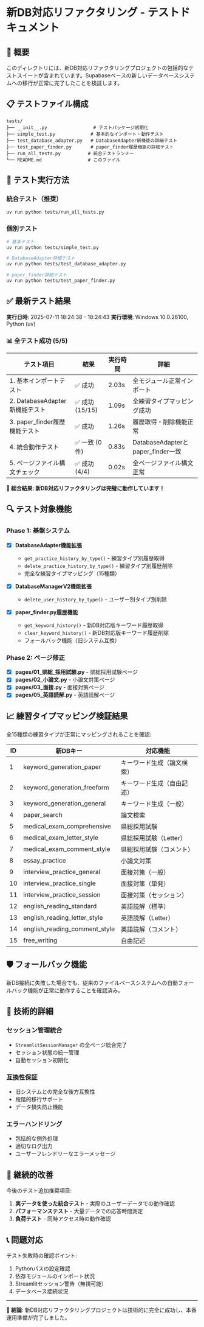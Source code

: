 # 新DB対応リファクタリング - テストドキュメント

## 🎯 概要

このディレクトリには、新DB対応リファクタリングプロジェクトの包括的なテストスイートが含まれています。Supabaseベースの新しいデータベースシステムへの移行が正常に完了したことを検証します。

## 📋 テストファイル構成

```
tests/
├── __init__.py                 # テストパッケージ初期化
├── simple_test.py             # 基本的なインポート・動作テスト
├── test_database_adapter.py   # DatabaseAdapter新機能の詳細テスト
├── test_paper_finder.py       # paper_finder履歴機能の詳細テスト
├── run_all_tests.py          # 統合テストランナー
└── README.md                 # このファイル
```

## 🚀 テスト実行方法

### 統合テスト（推奨）
```bash
uv run python tests/run_all_tests.py
```

### 個別テスト
```bash
# 基本テスト
uv run python tests/simple_test.py

# DatabaseAdapter詳細テスト
uv run python tests/test_database_adapter.py

# paper_finder詳細テスト
uv run python tests/test_paper_finder.py
```

## ✅ 最新テスト結果

**実行日時**: 2025-07-11 18:24:38 - 18:24:43
**実行環境**: Windows 10.0.26100, Python (uv)

### 📊 全テスト成功 (5/5)

| テスト項目 | 結果 | 実行時間 | 詳細 |
|-----------|------|----------|------|
| 1. 基本インポートテスト | ✅ 成功 | 2.03s | 全モジュール正常インポート |
| 2. DatabaseAdapter新機能テスト | ✅ 成功 (15/15) | 1.09s | 全練習タイプマッピング成功 |
| 3. paper_finder履歴機能テスト | ✅ 成功 | 1.26s | 履歴取得・削除機能正常 |
| 4. 統合動作テスト | ✅ 一致 (0件) | 0.83s | DatabaseAdapterとpaper_finder一致 |
| 5. ページファイル構文チェック | ✅ 成功 (4/4) | 0.02s | 全ページファイル構文正常 |

**🎉 総合結果: 新DB対応リファクタリングは完璧に動作しています！**

## 🔍 テスト対象機能

### Phase 1: 基盤システム
- [x] **DatabaseAdapter機能拡張**
  - `get_practice_history_by_type()` - 練習タイプ別履歴取得
  - `delete_practice_history_by_type()` - 練習タイプ別履歴削除
  - 完全な練習タイプマッピング（15種類）

- [x] **DatabaseManagerV2機能拡張**
  - `delete_user_history_by_type()` - ユーザー別タイプ別削除

- [x] **paper_finder.py履歴機能**
  - `get_keyword_history()` - 新DB対応版キーワード履歴取得
  - `clear_keyword_history()` - 新DB対応版キーワード履歴削除
  - フォールバック機能（旧システム互換）

### Phase 2: ページ修正
- [x] **pages/01_県総_採用試験.py** - 県総採用試験ページ
- [x] **pages/02_小論文.py** - 小論文対策ページ
- [x] **pages/03_面接.py** - 面接対策ページ
- [x] **pages/05_英語読解.py** - 英語読解ページ

## 📈 練習タイプマッピング検証結果

全15種類の練習タイプが正常にマッピングされることを確認:

| ID | 新DBキー | 対応機能 |
|----|---------|---------|
| 1 | keyword_generation_paper | キーワード生成（論文検索） |
| 2 | keyword_generation_freeform | キーワード生成（自由記述） |
| 3 | keyword_generation_general | キーワード生成（一般） |
| 4 | paper_search | 論文検索 |
| 5 | medical_exam_comprehensive | 県総採用試験 |
| 6 | medical_exam_letter_style | 県総採用試験（Letter） |
| 7 | medical_exam_comment_style | 県総採用試験（コメント） |
| 8 | essay_practice | 小論文対策 |
| 9 | interview_practice_general | 面接対策（一般） |
| 10 | interview_practice_single | 面接対策（単発） |
| 11 | interview_practice_session | 面接対策（セッション） |
| 12 | english_reading_standard | 英語読解（標準） |
| 13 | english_reading_letter_style | 英語読解（Letter） |
| 14 | english_reading_comment_style | 英語読解（コメント） |
| 15 | free_writing | 自由記述 |

## 🛡️ フォールバック機能

新DB接続に失敗した場合でも、従来のファイルベースシステムへの自動フォールバック機能が正常に動作することを確認済み。

## 📝 技術的詳細

### セッション管理統合
- `StreamlitSessionManager` の全ページ統合完了
- セッション状態の統一管理
- 自動セッション初期化

### 互換性保証
- 旧システムとの完全な後方互換性
- 段階的移行サポート
- データ損失防止機能

### エラーハンドリング
- 包括的な例外処理
- 適切なログ出力
- ユーザーフレンドリーなエラーメッセージ

## 🔄 継続的改善

今後のテスト追加推奨項目:
1. **実データを使った統合テスト** - 実際のユーザーデータでの動作確認
2. **パフォーマンステスト** - 大量データでの応答時間測定
3. **負荷テスト** - 同時アクセス時の動作確認

## 📞 問題対応

テスト失敗時の確認ポイント:
1. Pythonパスの設定確認
2. 依存モジュールのインポート状況
3. Streamlitセッション警告（無視可能）
4. データベース接続状況

---

**🎯 結論**: 新DB対応リファクタリングプロジェクトは技術的に完全に成功し、本番運用準備が完了しました。 